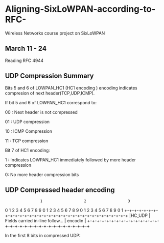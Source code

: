 # Aligning-SixLoWPAN-according-to-RFC-
Wireless Networks course project on SixLoWPAN
## March 11 - 24
Reading RFC 4944
## UDP Compression Summary
Bits 5 and 6 of LOWPAN_HC1 (HC1 encoding ) encoding indicates compresion of next header(TCP,UDP,ICMP).

If bit 5 and 6 of LOWPAN_HC1 correspond to:

00 : Next header is not compressed

01 : UDP compression

10 : ICMP Compression

11 : TCP compression


Bit 7 of HC1 encoding:

1 : Indicates LOWPAN_HC1 immediately followed by more header compression

0: No more header compression bits

## UDP Compressed header encoding

                    1                   2                   3
0 1 2 3 4 5 6 7 8 9 0 1 2 3 4 5 6 7 8 9 0 1 2 3 4 5 6 7 8 9 0 1
+-+-+-+-+-+-+-+-+-+-+-+-+-+-+-+-+-+-+-+-+-+-+-+-+-+-+-+-+-+-+-+-+
|HC_UDP       | Fields carried in-line follow...
|    encodin  |
+-+-+-+-+-+-+-+-+-+-+-+-+-+-+-+-+-+-+-+-+-+-+-+-+-+-+-+-+-+-+-+-+

In the first 8 bits in compressed  UDP:
